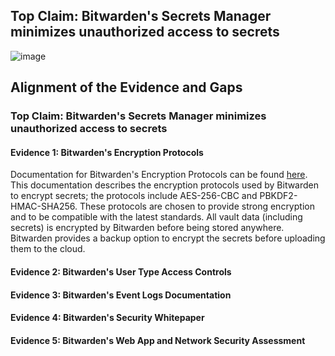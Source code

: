 ## Top Claim: Bitwarden's Secrets Manager minimizes unauthorized access to secrets
![image]()

## Alignment of the Evidence and Gaps
### Top Claim: Bitwarden's Secrets Manager minimizes unauthorized access to secrets
#### Evidence 1: Bitwarden's Encryption Protocols
Documentation for Bitwarden's Encryption Protocols can be found [here](https://bitwarden.com/help/what-encryption-is-used/). This documentation describes the encryption protocols used by Bitwarden to encrypt secrets; the protocols include AES-256-CBC and PBKDF2-HMAC-SHA256. These protocols are chosen to provide strong encryption and to be compatible with the latest standards. All vault data (including secrets) is encrypted by Bitwarden before being stored anywhere. Bitwarden provides a backup option to encrypt the secrets before uploading them to the cloud.

#### Evidence 2: Bitwarden's User Type Access Controls


#### Evidence 3: Bitwarden's Event Logs Documentation


#### Evidence 4: Bitwarden's Security Whitepaper


#### Evidence 5: Bitwarden's Web App and Network Security Assessment

